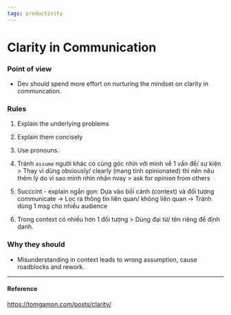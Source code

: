 ```yaml
---
tags: productivity
---
```


# Clarity in Communication

### Point of view
- Dev should spend more effort on nurturing the mindset on clarity in communcation. 

### Rules
1. Explain the underlying problems
2. Explain them concisely
3. Use pronouns.

1. Tránh `assume` người khác có cùng góc nhìn với mình về 1 vấn đề/ sự kiện > Thay vì dùng obviously/ clearly (mang tính opinionated) thì nên nêu thêm lý do vì sao mình nhìn nhận nvay > ask for opinion from others 
2. Succcint - explain ngắn gọn: Dựa vào bối cảnh (context) và đối tượng communicate -> Lọc ra thông tin liên quan/ không liên quan -> Tránh dùng 1 msg cho nhiều audience 
3. Trong context có nhiều hơn 1 đối tượng > Dùng đại từ/ tên riêng để định danh.

### Why they should
- Misunderstanding in context leads to wrong assumption, cause roadblocks and rework.

---

#### Reference

https://tomgamon.com/posts/clarity/